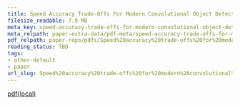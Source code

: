 ```yaml
---
title: Speed Accuracy Trade-Offs For Modern Convolutional Object Detectors
filesize_readable: 7.9 MB
meta_key: speed-accuracy-trade-offs-for-modern-convolutional-object-detectors
meta_relpath: paper-extra-data/pdf-meta/speed-accuracy-trade-offs-for-modern-convolutional-object-detectors.yaml
pdf_relpath: paper-repo/pdfs/Speed%20accuracy%20trade-offs%20for%20modern%20convolutional%20object%20detectors.pdf
reading_status: TBD
tags:
- other-default
- paper
url_slug: Speed%20accuracy%20trade-offs%20for%20modern%20convolutional%20object%20detectors
---
```


[pdf(local)](../../paper-repo/pdfs/Speed%20accuracy%20trade-offs%20for%20modern%20convolutional%20object%20detectors.pdf)
